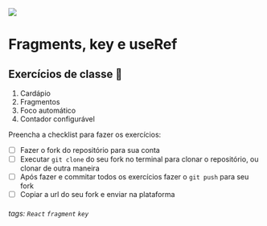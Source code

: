 ![](https://i.imgur.com/xG74tOh.png)

# Fragments, key e useRef

## Exercícios de classe 🏫

1. Cardápio
2. Fragmentos
3. Foco automático
4. Contador configurável

Preencha a checklist para fazer os exercícios:

-   [ ] Fazer o fork do repositório para sua conta
-   [ ] Executar `git clone` do seu fork no terminal para clonar o repositório, ou clonar de outra maneira
-   [ ] Após fazer e commitar todos os exercícios fazer o `git push` para seu fork
-   [ ] Copiar a url do seu fork e enviar na plataforma

###### tags: `React` `fragment` `key`
